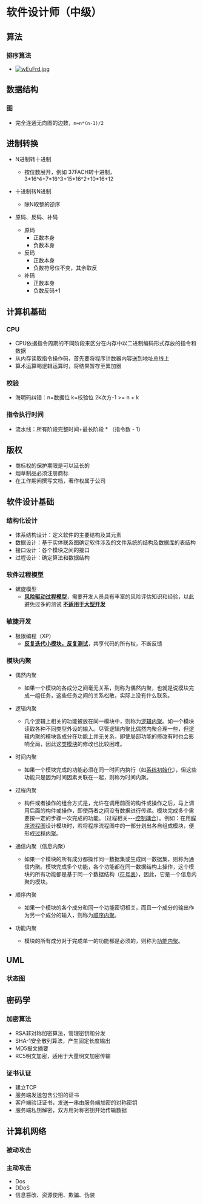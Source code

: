 # 软件设计师（中级）

## 算法

### 排序算法

- [![wEuFrd.jpg](https://s1.ax1x.com/2020/09/05/wEuFrd.jpg)](https://imgchr.com/i/wEuFrd)

## 数据结构

### 图

- 完全连通无向图的边数，`m=n*(n-1)/2`

## 进制转换

- N进制转十进制
  - 按位数展开，例如 37FACH转十进制，3\*16^4+7\*16^3+15\*16^2+10*16+12

- 十进制转N进制
  - 除N取整的逆序

- 原码、反码、补码
  - 原码
    - 正数本身
    - 负数本身   
  - 反码
    - 正数本身
    - 负数符号位不变，其余取反
  - 补码
    - 正数本身
    - 负数反码+1

## 计算机基础

### CPU

- CPU依据指令周期的不同阶段来区分在内存中以二进制编码形式存放的指令和数据
- 从内存读取指令操作码，首先要将程序计数器内容送到地址总线上
- 算术运算喝逻辑运算时，将结果暂存至累加器

### 校验

- 海明码纠错：n=数据位 k=校验位 2k次方-1 >= n + k

### 指令执行时间

- 流水线：所有阶段完整时间+最长阶段 * （指令数 - 1）

## 版权

- 商标权的保护期限是可以延长的
- 烟草制品必须注册商标
- 在工作期间撰写文档，著作权属于公司

## 软件设计基础

### 结构化设计

- 体系结构设计：定义软件的主要结构及其元素
- 数据设计：基于实体联系图确定软件涉及的文件系统的结构及数据库的表结构
- 接口设计：各个模块之间的接口
- 过程设计：确定算法和数据结构

### 软件过程模型

- 螺旋模型
  - **<u>风险驱动过程模型</u>**，需要开发人员具有丰富的风险评估知识和经验，以此避免过多的测试 **<u>不适用于大型开发</u>**

### 敏捷开发

- 极限编程（XP）
  - **<u>反复迭代小模块，反复测试</u>**，共享代码的所有权，不断反馈

### 模块内聚

- 偶然内聚
  - 如果一个模块的各成分之间毫无关系，则称为偶然内聚，也就是说模块完成一组任务，这些任务之间的关系松散，实际上没有什么联系。

- 逻辑内聚
  - 几个逻辑上相关的功能被放在同一模块中，则称为[逻辑内聚](https://baike.baidu.com/item/逻辑内聚/7851934)。如一个模块读取各种不同类型外设的输入。尽管逻辑内聚比偶然内聚合理一些，但逻辑内聚的模块各成分在功能上并无关系，即使局部功能的修改有时也会影响全局，因此这[类模块](https://baike.baidu.com/item/类模块)的修改也比较困难。

- 时间内聚
  - 如果一个模块完成的功能必须在同一时间内执行（如[系统初始化](https://baike.baidu.com/item/系统初始化)），但这些功能只是因为时间因素关联在一起，则称为时间内聚。

- 过程内聚
  - 构件或者操作的组合方式是，允许在调用前面的构件或操作之后，马上调用后面的构件或操作，即使两者之间没有数据进行传递。模块完成多个需要按一定的步骤一次完成的功能。（过程相关---[控制耦合](https://baike.baidu.com/item/控制耦合/4137015)）。例如：在用[程序流程图](https://baike.baidu.com/item/程序流程图/8996271)设计模块时，若将程序流程图中的一部分划出各自组成模块，便形成[过程内聚](https://baike.baidu.com/item/过程内聚/1106061)。

- 通信内聚（信息内聚）
  - 如果一个模块的所有成分都操作同一数据集或生成同一数据集，则称为通信内聚。模块完成多个功能，各个功能都在同一数据结构上操作，这个模块的所有功能都是基于同一个数据结构（[符号表](https://baike.baidu.com/item/符号表)），因此，它是一个信息内聚的模块。

- 顺序内聚
  - 如果一个模块的各个成分和同一个功能密切相关，而且一个成分的输出作为另一个成分的输入，则称为[顺序内聚](https://baike.baidu.com/item/顺序内聚/7851969)。

- 功能内聚
  - 模块的所有成分对于完成单一的功能都是必须的，则称为[功能内聚](https://baike.baidu.com/item/功能内聚/7852047)。

## UML

### 状态图

## 密码学

### 加密算法

- RSA非对称加密算法，管理密钥和分发
- SHA-1安全散列算法，产生固定长度输出
- MD5报文摘要
- RC5明文加密，适用于大量明文加密传输

### 证书认证

- 建立TCP
- 服务端发送包含公钥的证书
- 客户端验证证书，发送一串由服务端加密的对称密钥
- 服务端私钥解密，双方用对称密钥开始传输数据

## 计算机网络

### 被动攻击

### 主动攻击

- Dos
- DDoS
- 信息篡改、资源使用、欺骗、伪装